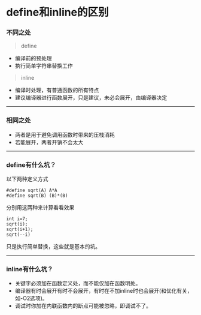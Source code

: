# define和inline的区别


### 不同之处

> define

- 编译前的预处理
- 执行简单字符串替换工作


> inline

- 编译时处理，有普通函数的所有特点
- 建议编译器进行函数展开，只是建议，未必会展开，由编译器决定



-----
### 相同之处

- 两者是用于避免调用函数时带来的压栈消耗
- 若能展开，两者开销不会太大


-----
### define有什么坑？
以下两种定义方式
```
#define sqrt(A) A*A
#define sqrt(B) (B)*(B)
```
分别用这两种来计算看看效果
```
int i=7;
sqrt(i);
sqrt(i+1);
sqrt(--i)
```
只是执行简单替换，这些就是基本的坑。


-----
### inline有什么坑？

- 关键字必须加在函数定义处，而不能仅加在函数明处。
- 编译器有时会展开有时不会展开，有时在不加inline时也会展开(和优化有关，如-O2选项)。
- 调试时你加在内联函数内的断点可能被忽略，即调试不了。








